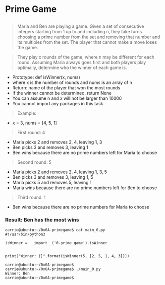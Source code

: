 # Prime Game
## 
> Maria and Ben are playing a game. Given a set of consecutive integers starting from 1 up to and including n, they take turns choosing a prime number from the set and removing that number and its multiples from the set. The player that cannot make a move loses the game.

> They play x rounds of the game, where n may be different for each round. Assuming Maria always goes first and both players play optimally, determine who the winner of each game is.

 - Prototype: def isWinner(x, nums)
 - where x is the number of rounds and nums is an array of n
 - Return: name of the player that won the most rounds
 - If the winner cannot be determined, return None
 - You can assume n and x will not be larger than 10000
 - You cannot import any packages in this task
> Example:

 - x = 3, nums = [4, 5, 1]
> First round: 4

 - Maria picks 2 and removes 2, 4, leaving 1, 3
 - Ben picks 3 and removes 3, leaving 1
 - Ben wins because there are no prime numbers left for Maria to choose
> Second round: 5

 - Maria picks 2 and removes 2, 4, leaving 1, 3, 5
 - Ben picks 3 and removes 3, leaving 1, 5
 - Maria picks 5 and removes 5, leaving 1
 - Maria wins because there are no prime numbers left for Ben to choose
> Third round: 1

 - Ben wins because there are no prime numbers for Maria to choose
### Result: Ben has the most wins
```
carrie@ubuntu:~/0x0A-primegame$ cat main_0.py
#!/usr/bin/python3

isWinner = __import__('0-prime_game').isWinner


print("Winner: {}".format(isWinner(5, [2, 5, 1, 4, 3])))
```

```
carrie@ubuntu:~/0x0A-primegame$
carrie@ubuntu:~/0x0A-primegame$ ./main_0.py
Winner: Ben
carrie@ubuntu:~/0x0A-primegame$
```
